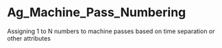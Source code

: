 # Ag_Machine_Pass_Numbering
Assigning 1 to N numbers to machine passes based on time separation or other attributes
